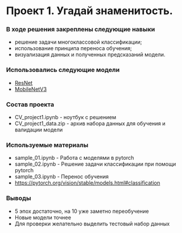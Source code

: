 # Проект 1. Угадай знаменитость.

### В ходе решения закреплены следующие навыки

* решение задачи многоклассовой классификации;
* использование принципа переноса обучения;
* визуализация данных и полученных предсказаний модели.

### Использовались следующие модели

* [ResNet]( https://arxiv.org/abs/1512.03385)
* [MobileNetV3](https://arxiv.org/abs/1905.02244)


### Состав проекта

* CV_project1.ipynb     - ноутбук с решением
* CV_project1_data.zip  - архив набора данных для обучения и валидации модели

### Используемые материалы

* sample_01.ipynb - Работа с моделями в pytorch
* sample_02.ipynb - Решение задачи классификации при помощи pytorch
* sample_03.ipynb - Перенос обучения
* https://pytorch.org/vision/stable/models.html#classification

### Выводы
* 5 эпох достаточно, на 10 уже заметно переобучение
* Новые модели точнее
* Для проверки желательно выделить тестовый набор данных





